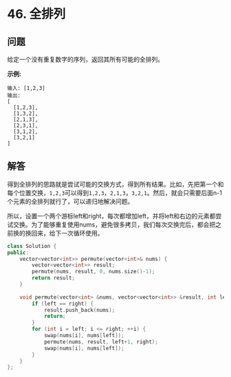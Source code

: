 # 46. 全排列

## 问题

给定一个没有重复数字的序列，返回其所有可能的全排列。

**示例:**
```
输入: [1,2,3]
输出:
[
  [1,2,3],
  [1,3,2],
  [2,1,3],
  [2,3,1],
  [3,1,2],
  [3,2,1]
]
```

## 解答
得到全排列的思路就是尝试可能的交换方式，得到所有结果。比如，先把第一个和每个位置交换，`1,2,3`可以得到`1,2,3`，`2,1,3`，`3,2,1`。然后，就会只需要后面n-1个元素的全排列就行了，可以递归地解决问题。

所以，设置一个两个游标left和right，每次都增加left，并将left和右边的元素都尝试交换。为了能够重复使用nums，避免很多拷贝，我们每次交换完后，都会把之前换的换回来，给下一次循环使用。

```C++
class Solution {
public:
    vector<vector<int>> permute(vector<int>& nums) {
        vector<vector<int>> result;
        permute(nums, result, 0, nums.size()-1);
        return result;
    }
    
    void permute(vector<int> &nums, vector<vector<int>> &result, int left, int right) {
        if (left == right) {
            result.push_back(nums);
            return;
        }
        for (int i = left; i <= right; ++i) {
            swap(nums[i], nums[left]);
            permute(nums, result, left+1, right);
            swap(nums[i], nums[left]);
        }
    }
};
```
